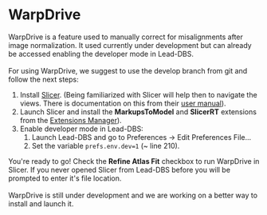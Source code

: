 # WarpDrive

WarpDrive is a feature used to manually correct for misalignments after image normalization. It used currently under development but can already be accessed enabling the developer mode in Lead-DBS.\
\
For using WarpDrive, we suggest to use the develop branch from git and follow the next steps:

1. Install [Slicer](https://download.slicer.org/). (Being familiarized with Slicer will help then to navigate the views. There is documentation on this from their [user manual](https://slicer.readthedocs.io/en/latest/user\_guide/user\_interface.html)).
2. Launch Slicer and install the **MarkupsToModel** and **SlicerRT** extensions from the [Extensions Manager](https://slicer.readthedocs.io/en/latest/user\_guide/extensions\_manager.html)).
3. Enable developer mode in Lead-DBS:
   1. Launch Lead-DBS and go to Preferences -> Edit Preferences File...
   2. Set the variable `prefs.env.dev=1` (\~ line 210).

You're ready to go! Check the **Refine Atlas Fit** checkbox to run WarpDrive in Slicer. If you never opened Slicer from Lead-DBS before you will be prompted to enter it's file location.\
\
WarpDrive is still under development and we are working on a better way to install and launch it.
